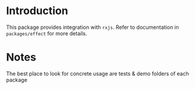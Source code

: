 # Introduction

This package provides integration with `rxjs`. Refer to documentation in `packages/effect` for more details.

# Notes
The best place to look for concrete usage are tests & demo folders of each package